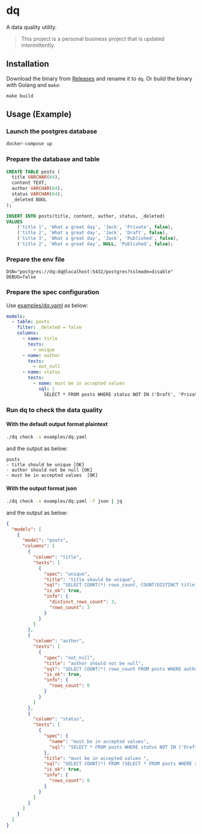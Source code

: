 # dq

A data quality utility.

> This project is a personal business project that is updated intermittently.

## Installation

Download the binary from [Releases](https://github.com/zhangyuan/dq/releases) and rename it to `dq`. Or build the binary with Golang and `make`:

```
make build
```

## Usage (Example)

### Launch the postgres database

```sh
docker-compose up
```

### Prepare the database and table

```sql
CREATE TABLE posts (
  title VARCHAR(64),
  content TEXT,
  author VARCHAR(64),
  status VARCHAR(64),
  _deleted BOOL
);

INSERT INTO posts(title, content, author, status, _deleted)
VALUES
    ('title 1', 'What a great day', 'Jack', 'Private', false),
    ('title 2', 'What a great day', 'Jack', 'Draft', false),
    ('title 3', 'What a great day', 'Jack', 'Published', false),
    ('title 2', 'What a great day', NULL, 'Published', false);
```

### Prepare the env file

```.env
DSN="postgres://dq:dq@localhost:5432/postgres?sslmode=disable"
DEBUG=false
```

### Prepare the spec configuration

Use [examples/dq.yaml](examples/dq.yaml) as below:

```yaml
models:
  - table: posts
    filter: _deleted = false
    columns:
      - name: title
        tests:
          - unique
      - name: author
        tests:
          - not_null
      - name: status
        tests:
          - name: must be in accepted values
            sql: |
              SELECT * FROM posts WHERE status NOT IN ('Draft', 'Private', 'Published')
```

### Run dq to check the data quality

#### With the default output format plaintext

```bash
./dq check -s examples/dq.yaml
```

and the output as below:

```
posts
- title should be unique [OK]
- author should not be null [OK]
- must be in accepted values  [OK]
```

#### With the output format json

```bash
./dq check -s examples/dq.yaml -f json | jq
```

and the output as below:

```json
{
  "models": [
    {
      "model": "posts",
      "columns": [
        {
          "column": "title",
          "tests": [
            {
              "spec": "unique",
              "title": "title should be unique",
              "sql": "SELECT COUNT(*) rows_count, COUNT(DISTINCT title) distinct_rows_count FROM posts WHERE _deleted = false",
              "is_ok": true,
              "info": {
                "distinct_rows_count": 3,
                "rows_count": 3
              }
            }
          ]
        },
        {
          "column": "author",
          "tests": [
            {
              "spec": "not_null",
              "title": "author should not be null",
              "sql": "SELECT COUNT(*) rows_count FROM posts WHERE author IS NULL AND _deleted = false",
              "is_ok": true,
              "info": {
                "rows_count": 0
              }
            }
          ]
        },
        {
          "column": "status",
          "tests": [
            {
              "spec": {
                "name": "must be in accepted values",
                "sql": "SELECT * FROM posts WHERE status NOT IN ('Draft', 'Private', 'Published')\n"
              },
              "title": "must be in accepted values ",
              "sql": "SELECT COUNT(*) FROM (SELECT * FROM posts WHERE status NOT IN ('Draft', 'Private', 'Published')\n) a",
              "is_ok": true,
              "info": {
                "rows_count": 0
              }
            }
          ]
        }
      ]
    }
  ]
}
```
